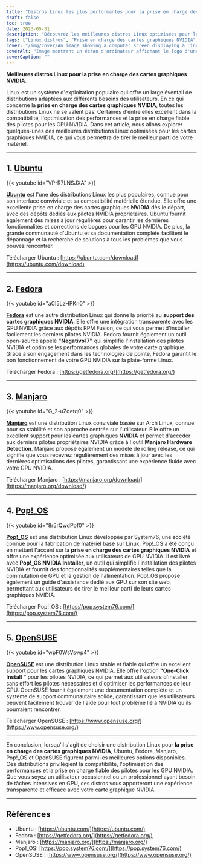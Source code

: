 ```yaml
---
title: "Distros Linux les plus performantes pour la prise en charge des cartes graphiques NVIDIA en 2023"
draft: false
toc: true
date: 2023-05-31
description: "Découvrez les meilleures distros Linux optimisées pour la prise en charge des cartes graphiques NVIDIA, garantissant des performances et une compatibilité sans faille."
tags: ["Linux distros", "Prise en charge des cartes graphiques NVIDIA", "Ubuntu", "Fedora", "Manjaro", "Pop!_OS", "OpenSUSE", "compatibilité des pilotes", "l'optimisation des performances", "Prise en charge du GPU", "Pilotes GPU Linux", "Linux gaming", "Linux graphics", "Pilotes NVIDIA", "distros conviviales", "Linux stability", "Linux documentation", "Soutien de la communauté Linux", "Compatibilité matérielle avec Linux", "libération par roulement", "Changement de GPU", "gestion de l'énergie", "Performance du GPU", "Linux installation", "Dépannage Linux", "Expérience des utilisateurs de Linux", "Personnalisation de Linux", "Mises à jour Linux", "mises à jour hors ligne", "dépôt local", "cache", "configuration du serveur", "configuration du client", "apt-mirror", "debmirror", "createrepo", "apt-cacher-ng", "yum-cron", "Mises à jour du système Linux", "mises à jour hors ligne des paquets", "les mises à jour de logiciels hors ligne", "dépôt local de paquets", "cache local des paquets", "mises à jour hors ligne de Linux", "gestion des mises à jour hors ligne", "méthodes de mise à jour hors ligne", "maintenance du système hors ligne", "Mises à jour du serveur Linux", "Linux client updates", "gestion des logiciels hors ligne", "gestion des paquets hors ligne", "stratégies de mise à jour", "Mises à jour de sécurité pour Linux"]
cover: "/img/cover/An_image_showing_a_computer_screen_displaying_a_Linux_distro.png"
coverAlt: "Image montrant un écran d'ordinateur affichant le logo d'une distribution Linux avec une carte graphique NVIDIA et des graphiques colorés en arrière-plan, représentant la prise en charge transparente et l'optimisation des performances des GPU NVIDIA dans les distributions Linux."
coverCaption: ""
---
```


**Meilleures distros Linux pour la prise en charge des cartes graphiques NVIDIA**.

Linux est un système d'exploitation populaire qui offre un large éventail de distributions adaptées aux différents besoins des utilisateurs. En ce qui concerne la **prise en charge des cartes graphiques NVIDIA**, toutes les distributions Linux ne se valent pas. Certaines d'entre elles excellent dans la compatibilité, l'optimisation des performances et la prise en charge fiable des pilotes pour les GPU NVIDIA. Dans cet article, nous allons explorer quelques-unes des meilleures distributions Linux optimisées pour les cartes graphiques NVIDIA, ce qui vous permettra de tirer le meilleur parti de votre matériel.
______

## 1. [Ubuntu](https://ubuntu.com/download)

{{< youtube id="VP-R7LNSJXA" >}}

[**Ubuntu**](https://ubuntu.com/download) est l'une des distributions Linux les plus populaires, connue pour son interface conviviale et sa compatibilité matérielle étendue. Elle offre une excellente prise en charge des cartes graphiques **NVIDIA** dès le départ, avec des dépôts dédiés aux pilotes NVIDIA propriétaires. Ubuntu fournit également des mises à jour régulières pour garantir les dernières fonctionnalités et corrections de bogues pour les GPU NVIDIA. De plus, la grande communauté d'Ubuntu et sa documentation complète facilitent le dépannage et la recherche de solutions à tous les problèmes que vous pouvez rencontrer.

Télécharger Ubuntu : [https://ubuntu.com/download](https://ubuntu.com/download)

______

## 2. [Fedora](https://getfedora.org/)

{{< youtube id="aCI5LzHPKn0" >}}

[**Fedora**](https://getfedora.org/) est une autre distribution Linux qui donne la priorité au **support des cartes graphiques NVIDIA**. Elle offre une intégration transparente avec les GPU NVIDIA grâce aux dépôts RPM Fusion, ce qui vous permet d'installer facilement les derniers pilotes NVIDIA. Fedora fournit également un outil open-source appelé **"Negativo17"** qui simplifie l'installation des pilotes NVIDIA et optimise les performances globales de votre carte graphique. Grâce à son engagement dans les technologies de pointe, Fedora garantit le bon fonctionnement de votre GPU NVIDIA sur la plate-forme Linux.

Télécharger Fedora : [https://getfedora.org/](https://getfedora.org/)

______

## 3. [Manjaro](https://manjaro.org/download/)

{{< youtube id="G_2-uZqetq0" >}}

[**Manjaro**](https://manjaro.org/download/) est une distribution Linux conviviale basée sur Arch Linux, connue pour sa stabilité et son approche centrée sur l'utilisateur. Elle offre un excellent support pour les cartes graphiques **NVIDIA** et permet d'accéder aux derniers pilotes propriétaires NVIDIA grâce à l'outil **Manjaro Hardware Detection**. Manjaro propose également un modèle de rolling release, ce qui signifie que vous recevrez régulièrement des mises à jour avec les dernières optimisations des pilotes, garantissant une expérience fluide avec votre GPU NVIDIA.

Télécharger Manjaro : [https://manjaro.org/download/](https://manjaro.org/download/)

______

## 4. [Pop!_OS](https://pop.system76.com/)

{{< youtube id="8r5rQwdPbf0" >}}

[**Pop!_OS**](https://pop.system76.com/) est une distribution Linux développée par System76, une société connue pour la fabrication de matériel basé sur Linux. Pop!_OS a été conçu en mettant l'accent sur la **prise en charge des cartes graphiques NVIDIA** et offre une expérience optimisée aux utilisateurs de GPU NVIDIA. Il est livré avec **Pop!_OS NVIDIA Installer**, un outil qui simplifie l'installation des pilotes NVIDIA et fournit des fonctionnalités supplémentaires telles que la commutation de GPU et la gestion de l'alimentation. Pop!_OS propose également un guide d'assistance dédié aux GPU sur son site web, permettant aux utilisateurs de tirer le meilleur parti de leurs cartes graphiques NVIDIA.

Télécharger Pop!_OS : [https://pop.system76.com/](https://pop.system76.com/)

______

## 5. [OpenSUSE](https://www.opensuse.org/)

{{< youtube id="wpF0WsVswp4" >}}

[**OpenSUSE**](https://www.opensuse.org/) est une distribution Linux stable et fiable qui offre un excellent support pour les cartes graphiques NVIDIA. Elle offre l'option **"One-Click Install "** pour les pilotes NVIDIA, ce qui permet aux utilisateurs d'installer sans effort les pilotes nécessaires et d'optimiser les performances de leur GPU. OpenSUSE fournit également une documentation complète et un système de support communautaire solide, garantissant que les utilisateurs peuvent facilement trouver de l'aide pour tout problème lié à NVIDIA qu'ils pourraient rencontrer.

Télécharger OpenSUSE : [https://www.opensuse.org/](https://www.opensuse.org/)

______

En conclusion, lorsqu'il s'agit de choisir une distribution Linux pour **la prise en charge des cartes graphiques NVIDIA**, Ubuntu, Fedora, Manjaro, Pop!_OS et OpenSUSE figurent parmi les meilleures options disponibles. Ces distributions privilégient la compatibilité, l'optimisation des performances et la prise en charge fiable des pilotes pour les GPU NVIDIA. Que vous soyez un utilisateur occasionnel ou un professionnel ayant besoin de tâches intensives en GPU, ces distros vous apporteront une expérience transparente et efficace avec votre carte graphique NVIDIA.

______

## Références

- Ubuntu : [https://ubuntu.com/](https://ubuntu.com/)
- Fedora : [https://getfedora.org/](https://getfedora.org/)
- Manjaro : [https://manjaro.org/](https://manjaro.org/)
- Pop!_OS: [https://pop.system76.com/](https://pop.system76.com/)
- OpenSUSE : [https://www.opensuse.org/](https://www.opensuse.org/)
